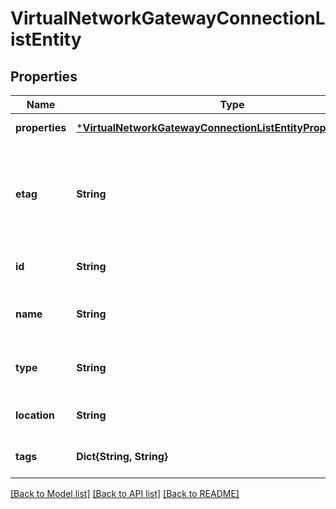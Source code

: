 # VirtualNetworkGatewayConnectionListEntity


## Properties
Name | Type | Description | Notes
------------ | ------------- | ------------- | -------------
**properties** | [***VirtualNetworkGatewayConnectionListEntityPropertiesFormat**](VirtualNetworkGatewayConnectionListEntityPropertiesFormat.md) |  | [default to nothing]
**etag** | **String** | A unique read-only string that changes whenever the resource is updated. | [optional] [readonly] [default to nothing]
**id** | **String** | Resource ID. | [optional] [default to nothing]
**name** | **String** | Resource name. | [optional] [readonly] [default to nothing]
**type** | **String** | Resource type. | [optional] [readonly] [default to nothing]
**location** | **String** | Resource location. | [optional] [default to nothing]
**tags** | **Dict{String, String}** | Resource tags. | [optional] [default to nothing]


[[Back to Model list]](../README.md#models) [[Back to API list]](../README.md#api-endpoints) [[Back to README]](../README.md)


